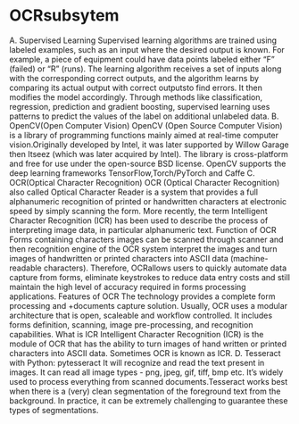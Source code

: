 # OCRsubsytem

A. Supervised Learning Supervised learning algorithms are trained using labeled examples, such as an input where the desired output is known. For
example, a piece of equipment could have data points labeled either “F” (failed) or “R” (runs). The learning algorithm receives a set of inputs along with the corresponding correct outputs, and the algorithm learns by comparing its actual output with correct outputsto find errors. It then modifies the model accordingly. Through methods like classification, regression, prediction and gradient
boosting, supervised learning uses patterns to predict the values of the label on additional unlabeled data.
 B. OpenCV(Open Computer Vision)
OpenCV (Open Source Computer Vision) is a library of programming functions mainly aimed at real-time computer vision.Originally developed by Intel, it was later supported by Willow Garage then Itseez (which was later acquired by Intel). The library
is cross-platform and free for use under the open-source BSD license. OpenCV supports the deep learning frameworks TensorFlow,Torch/PyTorch and Caffe
C. OCR(Optical Character Recognition)
OCR (Optical Character Recognition) also called Optical Character Reader is a system that provides a full alphanumeric recognition of printed or handwritten characters at electronic speed by simply scanning the form. More recently, the term Intelligent Character Recognition (ICR) has been used to describe the process of interpreting image data, in particular alphanumeric text. Function of OCR Forms containing characters images can be scanned through scanner and then recognition engine of the OCR system interpret
the images and turn images of handwritten or printed characters into ASCII data (machine-readable characters). Therefore, OCRallows users to quickly automate data capture from forms, eliminate keystrokes to reduce data entry costs and still maintain the high level of accuracy required in forms processing applications. Features of OCR The technology provides a complete form processing
and +documents capture solution. Usually, OCR uses a modular architecture that is open, scaleable and workflow controlled. It includes forms definition, scanning, image pre-processing, and recognition capabilities. What is ICR Intelligent Character Recognition (ICR) is the module of OCR that has the ability to turn images of hand written or printed characters into ASCII data. Sometimes OCR is known as ICR.
D. Tesseract with Python: pytesseract
It will recognize and read the text present in images. It can read all image types - png, jpeg, gif, tiff, bmp etc. It’s widely used to process everything from scanned documents.Tesseract works best when there is a (very) clean segmentation of the foreground text from the background. In practice, it can be extremely challenging to guarantee these types of segmentations.
